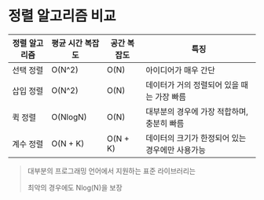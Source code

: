 # 정렬 알고리즘 비교



| 정렬 알고리즘 | 평균 시간 복잡도 | 공간 복잡도 | 특징                                            |
| ------------- | ---------------- | ----------- | ----------------------------------------------- |
| 선택 정렬     | O(N^2)           | O(N)        | 아이디어가 매우 간단                            |
| 삽입 정렬     | O(N^2)           | O(N)        | 데이터가 거의 정렬되어 있을 때는 가장 빠름      |
| 퀵 정렬       | O(NlogN)         | O(N)        | 대부분의 경우에 가장 적합하며, 충분히 빠름      |
| 계수 정렬     | O(N + K)         | O(N + K)    | 데이터의 크기가 한정되어 있는 경우에만 사용가능 |

> 대부분의 프로그래밍 언어에서 지원하는 표준 라이브러리는
>
> 최악의 경우에도 Nlog(N)을 보장